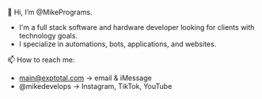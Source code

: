 👋 Hi, I’m @MikePrograms.
- I'm a full stack software and hardware developer looking for clients with technology goals.
- I specialize in automations, bots, applications, and websites.


📫 How to reach me:
- main@exptotal.com -> email & iMessage 
- @mikedevelops -> Instagram, TikTok, YouTube
